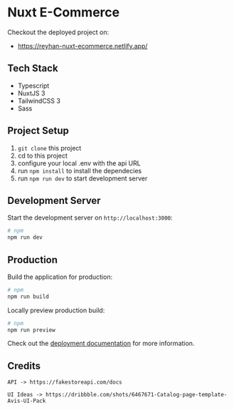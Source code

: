 # Nuxt E-Commerce

Checkout the deployed project on:

- https://reyhan-nuxt-ecommerce.netlify.app/

## Tech Stack

- Typescript
- NuxtJS 3
- TailwindCSS 3
- Sass

## Project Setup

1. `git clone` this project
2. cd to this project
3. configure your local .env with the api URL
4. run `npm install` to install the dependecies
5. run `npm run dev` to start development server

## Development Server

Start the development server on `http://localhost:3000`:

```bash
# npm
npm run dev
```

## Production

Build the application for production:

```bash
# npm
npm run build
```

Locally preview production build:

```bash
# npm
npm run preview
```

Check out the [deployment documentation](https://nuxt.com/docs/getting-started/deployment) for more information.

## Credits

```
API -> https://fakestoreapi.com/docs

UI Ideas -> https://dribbble.com/shots/6467671-Catalog-page-template-Avis-UI-Pack
```
